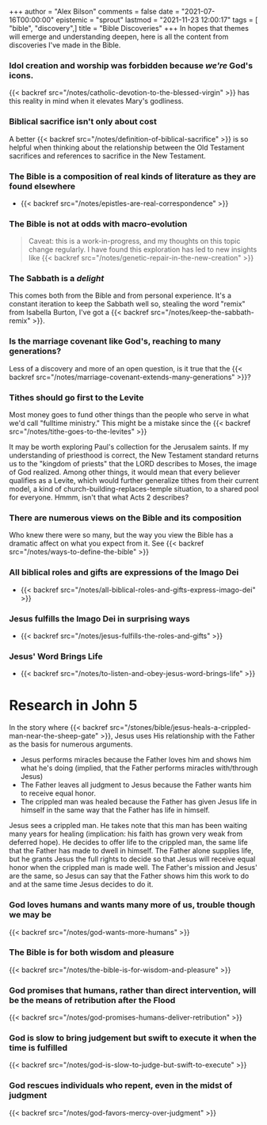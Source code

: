 +++
author = "Alex Bilson"
comments = false
date = "2021-07-16T00:00:00"
epistemic = "sprout"
lastmod = "2021-11-23 12:00:17"
tags = [ "bible", "discovery",]
title = "Bible Discoveries"
+++
In hopes that themes will emerge and understanding deepen, here is all the content from discoveries I've made in the Bible.

### Idol creation and worship was forbidden because _we're_ God's icons.

{{< backref src="/notes/catholic-devotion-to-the-blessed-virgin" >}} has this reality in mind when it elevates Mary's godliness.

### Biblical sacrifice isn't only about cost

A better {{< backref src="/notes/definition-of-biblical-sacrifice" >}} is so helpful when thinking about the relationship between the Old Testament sacrifices and references to sacrifice in the New Testament.

### The Bible is a composition of real kinds of literature as they are found elsewhere

- {{< backref src="/notes/epistles-are-real-correspondence" >}}

### The Bible is not at odds with macro-evolution

> Caveat: this is a work-in-progress, and my thoughts on this topic change regularly. I have found this exploration has led to new insights like {{< backref src="/notes/genetic-repair-in-the-new-creation" >}}

### The Sabbath is a _delight_

This comes both from the Bible and from personal experience. It's a constant iteration to keep the Sabbath well so, stealing the word "remix" from Isabella Burton, I've got a {{< backref src="/notes/keep-the-sabbath-remix" >}}.

### Is the marriage covenant like God's, reaching to many generations?

Less of a discovery and more of an open question, is it true that the {{< backref src="/notes/marriage-covenant-extends-many-generations" >}}?

### Tithes should go first to the Levite

Most money goes to fund other things than the people who serve in what we'd call "fulltime ministry." This might be a mistake since the {{< backref src="/notes/tithe-goes-to-the-levites" >}}

It may be worth exploring Paul's collection for the Jerusalem saints. If my understanding of priesthood is correct, the New Testament standard returns us to the "kingdom of priests" that the LORD describes to Moses, the image of God realized. Among other things, it would mean that every believer qualifies as a Levite, which would further generalize tithes from their current model, a kind of church-building-replaces-temple situation, to a shared pool for everyone. Hmmm, isn't that what Acts 2 describes?

### There are numerous views on the Bible and its composition

Who knew there were so many, but the way you view the Bible has a dramatic affect on what you expect from it. See {{< backref src="/notes/ways-to-define-the-bible" >}}

### All biblical roles and gifts are expressions of the Imago Dei

- {{< backref src="/notes/all-biblical-roles-and-gifts-express-imago-dei" >}}

### Jesus fulfills the Imago Dei in surprising ways

- {{< backref src="/notes/jesus-fulfills-the-roles-and-gifts" >}}

### Jesus' Word Brings Life

- {{< backref src="/notes/to-listen-and-obey-jesus-word-brings-life" >}}

# Research in John 5

In the story where {{< backref src="/stones/bible/jesus-heals-a-crippled-man-near-the-sheep-gate" >}}, Jesus uses His relationship with the Father as the basis for numerous arguments.

- Jesus performs miracles because the Father loves him and shows him what he's doing (implied, that the Father performs miracles with/through Jesus)
- The Father leaves all judgment to Jesus because the Father wants him to receive equal honor.
- The crippled man was healed because the Father has given Jesus life in himself in the same way that the Father has life in himself.

Jesus sees a crippled man. He takes note that this man has been waiting many years for healing (implication: his faith has grown very weak from deferred hope). He decides to offer life to the crippled man, the same life that the Father has made to dwell in himself. The Father alone supplies life, but he grants Jesus the full rights to decide so that Jesus will receive equal honor when the crippled man is made well. The Father's mission and Jesus' are the same, so Jesus can say that the Father shows him this work to do and at the same time Jesus decides to do it.

### God loves humans and wants many more of us, trouble though we may be

{{< backref src="/notes/god-wants-more-humans" >}}

### The Bible is for both wisdom and pleasure

{{< backref src="/notes/the-bible-is-for-wisdom-and-pleasure" >}}

### God promises that humans, rather than direct intervention, will be the means of retribution after the Flood

{{< backref src="/notes/god-promises-humans-deliver-retribution" >}}

### God is slow to bring judgement but swift to execute it when the time is fulfilled

{{< backref src="/notes/god-is-slow-to-judge-but-swift-to-execute" >}}

### God rescues individuals who repent, even in the midst of judgment

{{< backref src="/notes/god-favors-mercy-over-judgment" >}}
